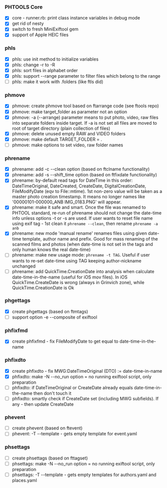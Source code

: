 ### PHTOOLS Core
- [x] core - runner.rb: print class instance variables in debug mode
- [x] get rid of nesty
- [x] switch to fresh MiniExiftool gem
- [x] support of Apple HEIC files

### phls
- [x] phls: use init method to initialize variables
- [x] phls: change -r to -R
- [x] phls: sort files in alphabet order
- [x] phls: support --range parameter to filter files which belong to the range
- [ ] phls: make it work with .folders (like ftls did)

### phmove
- [x] phmove: create phmove tool based on ftarrange code (see ftools repo)
- [x] phmove: make target_folder as parameter not an option
- [x] phmove: -a (--arrange) parameter means to put photo, video, raw files into separate folders inside target. If -a is not set all files are moved to root of target directory (plain collection of files)
- [x] phmove: delete unused empty RAW and VIDEO folders
- [x] phmove: make default TARGET_FOLDER = .
- [ ] phmove: make options to set video, raw folder names

### phrename
- [x] phrename: add -c --clean option (based on ftclname functionality)
- [x] phrename: add -s --shift_time option (based on ftfixdate functionality)
- [x] phrename: by-default read tags for DateTime in this order: DateTimeOriginal, DateCreated, CreateDate, DigitalCreationDate, FileModifyDate (eqv to File::mtime). 1st non-zero value will be taken as a master photo creation timestamp. It means no longer names like '00000101-000000_ANB IMG_0183.PNG' will appear.
- [x] phrename: make it safe and smart. Once the file was renamed to PHTOOL standard, re-run of phrename should not change the date-time info unless options -t or -s are used. If user wants to reset file name using exif tag - 1st clean it `phrename --clean`, then rename `phrename -a anb`
- [x] phrename: new mode 'manual rename' renames files using given date-time template, author name and prefix. Good for mass renaming of the scanned films and photos (when date-time is not set in the tags and only human knows the real date-time)
- [ ] phrename: make new usage mode: `phrename -t TAG`. Useful if user wants to re-set date-time using TAG keeping author-nickname unchanged
- [ ] phrename: add QuickTime.CreationDate into analysis when calculate date-time-in-the-name (useful for iOS mov files). In iOS QuickTime.CreateDate is wrong (always in Grinvich zone), while QuickTime.CreationDate is Ok

### phgettags
- [x] create phgettags (based on ftmtags)
- [ ] support option -e --composite of exiftool

### phfixfmd
- [x] create phfixfmd - fix FileModifyDate to get equal to date-time-in-the-name

### phfixdto
- [x] create phfixdto - fix MWG:DateTimeOriginal (DTO) := date-time-in-name
- [x] phfixdto: make -N --no_run option = no running exiftool script, only preparation
- [ ] phfixdto: if DateTimeOriginal or CreateDate already equals date-time-in-the-name then don't touch it
- [ ] phfixdto: smartly check if CreateDate set (including MWG subfields). If any - then update CreateDate

### phevent
- [ ] create phevent  (based on ftevent)
- [ ] phevent: -T --template - gets empty template for event.yaml

### phsettags
- [ ] create phsettags (based on fttagset)
- [ ] phsettags: make -N --no_run option = no running exiftool script, only preparation
- [ ] phsettags: -T --template - gets empty templates for authors.yaml and places.yaml

